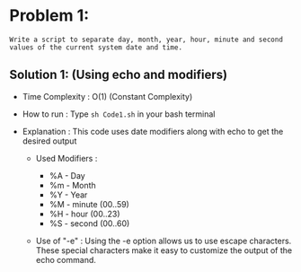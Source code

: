 # Problem 1:
`Write a script to separate day, month, year, hour, minute and second values of the current system date and time.`

## Solution 1: (Using echo and modifiers)
* Time Complexity : O(1) (Constant Complexity)

* How to run : Type `sh Code1.sh` in your bash terminal

* Explanation :
This code uses date modifiers along with echo to get the desired output
    * Used Modifiers : 
        *  %A - Day
        *  %m - Month
        *  %Y - Year 
        *  %M - minute (00..59)
        *  %H - hour (00..23)
        *  %S - second (00..60)
        
    * Use of "-e" : Using the -e option allows us to use escape characters. These special characters make it easy to customize the output of the echo command.
